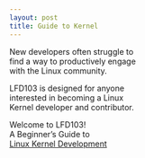 ```yaml
---
layout: post
title: Guide to Kernel
---
```


New developers often struggle to   
find a way to productively engage   
with the Linux community.

LFD103 is designed for anyone   
interested in becoming a Linux   
Kernel developer and contributor.

Welcome to LFD103!   
A Beginner’s Guide to   
[Linux Kernel Development](https://training.linuxfoundation.org/training/a-beginners-guide-to-linux-kernel-development-lfd103/)
